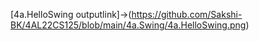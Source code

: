 [4a.HelloSwing outputlink]->(https://github.com/Sakshi-BK/4AL22CS125/blob/main/4a.Swing/4a.HelloSwing.png)
